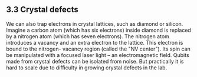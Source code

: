 ## 3.3 Crystal defects

We can also trap electrons in crystal lattices, such as diamond or silicon. Imagine a carbon atom (which
has six electrons) inside diamond is replaced by a nitrogen atom (which has seven electrons). The nitrogen
atom introduces a vacancy and an extra electron to the lattice. This electron is bound to the nitrogen-
vacancy region (called the "NV center"). Its spin can be manipulated with a focused laser light – an
electromagnetic field. Qubits made from crystal defects can be isolated from noise. But practically it is
hard to scale due to difficulty in growing crystal defects in the lab.
